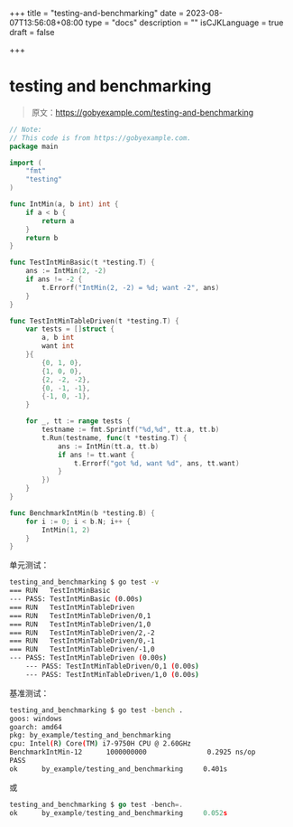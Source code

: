 +++
title = "testing-and-benchmarking"
date = 2023-08-07T13:56:08+08:00
type = "docs"
description = ""
isCJKLanguage = true
draft = false

+++

# testing and benchmarking

> 原文：https://gobyexample.com/testing-and-benchmarking

```go
// Note:
// This code is from https://gobyexample.com.
package main

import (
	"fmt"
	"testing"
)

func IntMin(a, b int) int {
	if a < b {
		return a
	}
	return b
}

func TestIntMinBasic(t *testing.T) {
	ans := IntMin(2, -2)
	if ans != -2 {
		t.Errorf("IntMin(2, -2) = %d; want -2", ans)
	}
}

func TestIntMinTableDriven(t *testing.T) {
	var tests = []struct {
		a, b int
		want int
	}{
		{0, 1, 0},
		{1, 0, 0},
		{2, -2, -2},
		{0, -1, -1},
		{-1, 0, -1},
	}

	for _, tt := range tests {
		testname := fmt.Sprintf("%d,%d", tt.a, tt.b)
		t.Run(testname, func(t *testing.T) {
			ans := IntMin(tt.a, tt.b)
			if ans != tt.want {
				t.Errorf("got %d, want %d", ans, tt.want)
			}
		})
	}
}

func BenchmarkIntMin(b *testing.B) {
	for i := 0; i < b.N; i++ {
		IntMin(1, 2)
	}
}

```
单元测试：

```bash
testing_and_benchmarking $ go test -v
=== RUN   TestIntMinBasic
--- PASS: TestIntMinBasic (0.00s)
=== RUN   TestIntMinTableDriven
=== RUN   TestIntMinTableDriven/0,1
=== RUN   TestIntMinTableDriven/1,0
=== RUN   TestIntMinTableDriven/2,-2
=== RUN   TestIntMinTableDriven/0,-1
=== RUN   TestIntMinTableDriven/-1,0
--- PASS: TestIntMinTableDriven (0.00s)
    --- PASS: TestIntMinTableDriven/0,1 (0.00s)
    --- PASS: TestIntMinTableDriven/1,0 (0.00s)

```

基准测试：

```bash
testing_and_benchmarking $ go test -bench .
goos: windows
goarch: amd64
pkg: by_example/testing_and_benchmarking
cpu: Intel(R) Core(TM) i7-9750H CPU @ 2.60GHz
BenchmarkIntMin-12      1000000000               0.2925 ns/op
PASS
ok      by_example/testing_and_benchmarking     0.401s
```

或

```go
testing_and_benchmarking $ go test -bench=.                
ok      by_example/testing_and_benchmarking     0.052s
```


